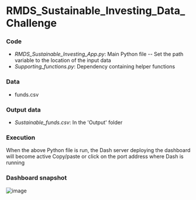 # RMDS_Sustainable_Investing_Data_Challenge

### **Code**
- *RMDS_Sustainable_Investing_App.py*: Main Python file
-- Set the path variable to the location of the input data
- *Supporting_functions.py*: Dependency containing helper functions

### **Data** 
- funds.csv

### **Output data**
- *Sustainable_funds.csv*: In the 'Output' folder

### **Execution** 
When the above Python file is run, the Dash server deploying the dashboard will become active
Copy/paste or click on the port address where Dash is running 

### **Dashboard snapshot**

![image](https://user-images.githubusercontent.com/31114603/151738693-d64255e3-bb05-4b43-a6e0-80690eb66c1e.png)
